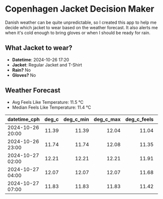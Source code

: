 
# Copenhagen Jacket Decision Maker

Danish weather can be quite unpredictable, so I created this app to help me decide which jacket to wear based on the weather forecast. 
It also alerts me when it's cold enough to bring gloves or when I should be ready for rain.

## What Jacket to wear?

- **Datetime**: 2024-10-26 17:20
- **Jacket**: Regular Jacket and T-Shirt
- **Rain?** No
- **Gloves?** No

## Weather Forecast
- Avg Feels Like Temperature: 11.5 °C
- Median Feels Like Temperature: 11.4 °C

| datetime_cph     |   deg_c |   deg_c_min |   deg_c_max |   deg_c_feels | weather   | wind   | rain   |
|:-----------------|--------:|------------:|------------:|--------------:|:----------|:-------|:-------|
| 2024-10-26 20:00 |   11.39 |       11.39 |       12.04 |         11.04 | Clouds    | Low    | None   |
| 2024-10-26 23:00 |   11.74 |       11.74 |       12.08 |         11.35 | Clouds    | Low    | None   |
| 2024-10-27 02:00 |   12.21 |       12.21 |       12.21 |         11.91 | Clouds    | Low    | None   |
| 2024-10-27 04:00 |   12.07 |       12.07 |       12.07 |         11.68 | Clouds    | High   | None   |
| 2024-10-27 07:00 |   11.83 |       11.83 |       11.83 |         11.42 | Clouds    | High   | None   |
        